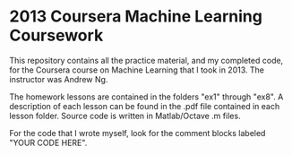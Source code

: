 # 2013 Coursera Machine Learning Coursework

This repository contains all the practice material, and my completed code, for the Coursera course on Machine Learning that I took in 2013. The instructor was Andrew Ng.

The homework lessons are contained in the folders "ex1" through "ex8". A description of each lesson can be found in the .pdf file contained in each lesson folder. Source code is written in Matlab/Octave .m files.

For the code that I wrote myself, look for the comment blocks labeled "YOUR CODE HERE".
